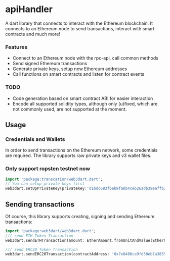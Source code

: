# apiHandler
A dart library that connects to interact with the Ethereum blockchain. It connects
to an Ethereum node to send transactions, interact with smart contracts and much
more!

### Features
- Connect to an Ethereum node with the rpc-api, call common methods
- Send signed Ethereum transactions
- Generate private keys, setup new Ethereum addresses
- Call functions on smart contracts and listen for contract events
### TODO
- Code generation based on smart contract ABI for easier interaction
- Encode all supported solidity types, although only (u)fixed,
  which are not commonly used, are not supported at the moment.

## Usage

### Credentials and Wallets
In order to send transactions on the Ethereum network, some credentials
are required. The library supports raw private keys and v3 wallet files.

### Only support ropsten testnet now

```dart
import 'package:transcation/web3dart.dart';
// You can setup private keys first
web3dart.setUpPrivateKey(privateKey:'d1bdc683fbeb9fa0b4ceb26adb39eaffb21b16891ea28e4cf1bc3118fdd39295');

```

## Sending transactions
Of course, this library supports creating, signing and sending Ethereum
transactions:

```dart
import 'package:web3dart/web3dart.dart';
/// send ETH Token Transaction
web3dart.sendETHTransaction(amount: EtherAmount.fromUnitAndValue(EtherUnit.finney, 1),toAddress:'0xA3B4dE5E90A18512BD82c1A640AC99b39ef2258A');

/// send ERC20 Token Transaction
web3dart.sendERC20Transaction(contractAddress: '0x7e0480ca9fd50eb7a3855cf53c347a1b4d6a2ff5',amount: BigInt.from(1000000000000000000),toAddress:'0xA3B4dE5E90A18512BD82c1A640AC99b39ef2258A');

```
